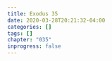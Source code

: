 ```yaml
---
title: Exodus 35
date: 2020-03-28T20:21:32-04:00
categories: []
tags: []
chapter: "035"
inprogress: false
---
```



